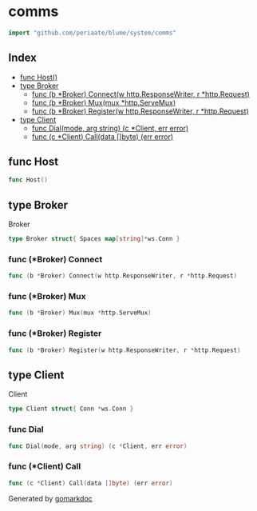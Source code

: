 <!-- Code generated by gomarkdoc. DO NOT EDIT -->

# comms

```go
import "github.com/periaate/blume/system/comms"
```

## Index

- [func Host\(\)](<#Host>)
- [type Broker](<#Broker>)
  - [func \(b \*Broker\) Connect\(w http.ResponseWriter, r \*http.Request\)](<#Broker.Connect>)
  - [func \(b \*Broker\) Mux\(mux \*http.ServeMux\)](<#Broker.Mux>)
  - [func \(b \*Broker\) Register\(w http.ResponseWriter, r \*http.Request\)](<#Broker.Register>)
- [type Client](<#Client>)
  - [func Dial\(mode, arg string\) \(c \*Client, err error\)](<#Dial>)
  - [func \(c \*Client\) Call\(data \[\]byte\) \(err error\)](<#Client.Call>)


<a name="Host"></a>
## func Host

```go
func Host()
```



<a name="Broker"></a>
## type Broker

Broker

```go
type Broker struct{ Spaces map[string]*ws.Conn }
```

<a name="Broker.Connect"></a>
### func \(\*Broker\) Connect

```go
func (b *Broker) Connect(w http.ResponseWriter, r *http.Request)
```



<a name="Broker.Mux"></a>
### func \(\*Broker\) Mux

```go
func (b *Broker) Mux(mux *http.ServeMux)
```



<a name="Broker.Register"></a>
### func \(\*Broker\) Register

```go
func (b *Broker) Register(w http.ResponseWriter, r *http.Request)
```



<a name="Client"></a>
## type Client

Client

```go
type Client struct{ Conn *ws.Conn }
```

<a name="Dial"></a>
### func Dial

```go
func Dial(mode, arg string) (c *Client, err error)
```



<a name="Client.Call"></a>
### func \(\*Client\) Call

```go
func (c *Client) Call(data []byte) (err error)
```



Generated by [gomarkdoc](<https://github.com/princjef/gomarkdoc>)
